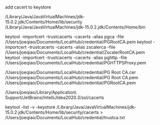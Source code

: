 add cacert to keystore

/Library/Java/JavaVirtualMachines/jdk-15.0.2.jdk/Contents/Home/lib/security
/Library/Java/JavaVirtualMachines/jdk-15.0.2.jdk/Contents/Home/bin

keytool -importcert -trustcacerts -cacerts -alias pgca -file /Users/joeqiao/Documents/LocalHub/credential/PGRootCA.pem 
keytool -importcert -trustcacerts -cacerts -alias zscalerca -file /Users/joeqiao/Documents/LocalHub/credential/ZscalerRootCA.pem
keytool -importcert -trustcacerts -cacerts -alias pghttp -file /Users/joeqiao/Documents/LocalHub/credential/PGHTTPSProxy.pem

/Users/joeqiao/Documents/LocalHub/credential/PG Root CA.cer
/Users/joeqiao/Documents/LocalHub/credential/PG Root CA.pem
/Users/joeqiao/Documents/LocalHub/credential/PGRootCA.pem

/Users/joeqiao/Library/Application\ Support/JetBrains/IntelliJIdea2020.3/ssl/cacerts

keytool -list -v -keystore /Library/Java/JavaVirtualMachines/jdk-15.0.2.jdk/Contents/Home/lib/security/cacerts > /Users/joeqiao/Documents/LocalHub/credential/trustca.txt